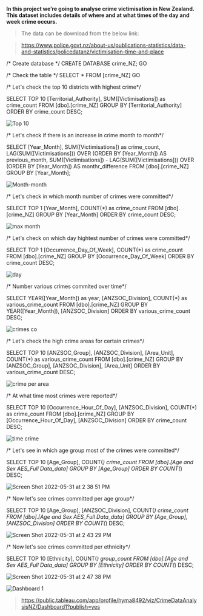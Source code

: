 **In this project we’re going to analyse crime victimisation in New Zealand. This dataset includes details of where and at what times of the day and week crime occurs.**

>The data can be download from the below link:

>https://www.police.govt.nz/about-us/publications-statistics/data-and-statistics/policedatanz/victimisation-time-and-place




/* Create database */
CREATE DATABASE crime_NZ;
GO

/* Check the table */
SELECT * FROM [crime_NZ]
GO

/* Let's check the top 10 districts with highest crime*/

SELECT TOP 10
       [Territorial_Authority],
       SUM([Victimisations]) as crime_count
FROM [dbo].[crime_NZ]
GROUP BY [Territorial_Authority]
ORDER BY crime_count DESC;

![Top 10 ](https://user-images.githubusercontent.com/85157023/170952806-83fa8316-ff4d-414c-bd8d-4c9c0cf476c5.png)


/* Let's check if there is an increase in crime month to month*/

SELECT 
    [Year_Month],
    SUM([Victimisations]) as crime_count,
    LAG(SUM([Victimisations])) OVER (ORDER BY  [Year_Month]) AS previous_month,
    SUM([Victimisations]) - LAG(SUM([Victimisations])) OVER (ORDER BY  [Year_Month]) AS monthr_difference
FROM [dbo].[crime_NZ]
GROUP BY  [Year_Month];

![Month-month](https://user-images.githubusercontent.com/85157023/170952828-d9fb782d-275c-4350-9e57-3a6d3f322225.png)



/* Let's check in which month number of crimes were committed*/

SELECT TOP 1 
[Year_Month], COUNT(*) as crime_count
FROM [dbo].[crime_NZ]
GROUP BY [Year_Month]
ORDER BY crime_count DESC;

![max month](https://user-images.githubusercontent.com/85157023/170952898-311a89ed-7e0d-4fbd-b8e8-de829df3097f.png)


/* Let's check on which day hightest number of crimes were committed*/

SELECT TOP 1 
[Occurrence_Day_Of_Week], COUNT(*) as crime_count
FROM [dbo].[crime_NZ]
GROUP BY [Occurrence_Day_Of_Week]
ORDER BY crime_count DESC;


![day](https://user-images.githubusercontent.com/85157023/170952924-6385ff53-78b0-4faa-bb48-fd82f25f6d87.png)



/* Number various crimes commited over time*/

SELECT YEAR([Year_Month]) as year, [ANZSOC_Division], COUNT(*) as various_crime_count
FROM [dbo].[crime_NZ]
GROUP BY YEAR([Year_Month]), [ANZSOC_Division]
ORDER BY various_crime_count DESC;

![crimes co](https://user-images.githubusercontent.com/85157023/170952958-3625b974-84b5-4025-aa63-b461e0c97ee1.png)



/* Let's check the high crime areas for certain crimes*/

SELECT TOP 10
[ANZSOC_Group], [ANZSOC_Division], [Area_Unit], COUNT(*) as various_crime_count
FROM [dbo].[crime_NZ] 
GROUP BY [ANZSOC_Group], [ANZSOC_Division], [Area_Unit]
ORDER BY various_crime_count DESC;

![crime per area](https://user-images.githubusercontent.com/85157023/170952988-3b463441-3398-4424-9a06-7c32a6fa820a.png)



/* At what time most crimes were reported*/

SELECT TOP 10
[Occurrence_Hour_Of_Day], [ANZSOC_Division], COUNT(*) as crime_count
FROM [dbo].[crime_NZ] 
GROUP BY [Occurrence_Hour_Of_Day], [ANZSOC_Division]
ORDER BY crime_count DESC;


![time crime](https://user-images.githubusercontent.com/85157023/170953044-892d1901-e71b-47f7-884c-059b69ed8c84.png)


/* Let's see in which age group most of the crimes were committed*/

SELECT TOP 10
[Age_Group], COUNT(*) crime_count
FROM [dbo].[Age and Sex AES_Full Data_data]
GROUP BY [Age_Group]
ORDER BY COUNT(*) DESC;

![Screen Shot 2022-05-31 at 2 38 51 PM](https://user-images.githubusercontent.com/85157023/171082028-dafd6f14-ddc5-4400-a25e-107669ced279.png)


/* Now let's see crimes committed per age group*/

SELECT TOP 10
[Age_Group], [ANZSOC_Division], COUNT(*) crime_count
FROM [dbo].[Age and Sex AES_Full Data_data]
GROUP BY [Age_Group], [ANZSOC_Division]
ORDER BY COUNT(*) DESC;



![Screen Shot 2022-05-31 at 2 43 29 PM](https://user-images.githubusercontent.com/85157023/171082475-c63f2512-6e8a-44c5-b272-020e456b0d23.png)


/* Now let's see crimes committed per ethnicity*/

SELECT TOP 10
[Ethnicity], COUNT(*) group_count
FROM [dbo].[Age and Sex AES_Full Data_data]
GROUP BY [Ethnicity]
ORDER BY COUNT(*) DESC;

![Screen Shot 2022-05-31 at 2 47 38 PM](https://user-images.githubusercontent.com/85157023/171082900-a3ba0af1-69ed-4230-be9d-5204a147c0c0.png)



![Dashboard 1](https://user-images.githubusercontent.com/85157023/171099991-ad2c5c72-0cbc-41ae-9152-f8f2deec9b30.png)

>https://public.tableau.com/app/profile/hyma8492/viz/CrimeDataAnalysisNZ/Dashboard1?publish=yes

    
